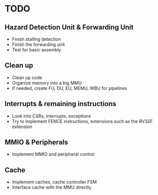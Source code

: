 # TODO

## Hazard Detection Unit & Forwarding Unit
- Finish stalling detection 
- Finish the forwarding unit
- Test for basic assembly

## Clean up
- Clean up code
- Organize memory into a big MMU
- If needed, create FU, DU, EU, MEMU, WBU for pipelines

## Interrupts & remaining instructions
- Look into CSRs, interrupts, exceptions
- Try to implement FENCE instructions, extensions such as the RV32F extension

## MMIO & Peripherals
- Implement MMIO and peripheral control

## Cache
- Implement caches, cache controller FSM
- Interface cache with the MMU directly